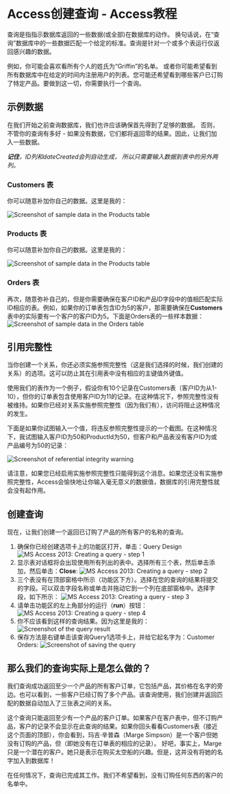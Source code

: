 # Access创建查询 - Access教程

查询是指指示数据库返回的一些数据(或全部)在数据库的动作。 换句话说，在“查询”数据库中的一些数据匹配一个给定的标准。查询是针对一个或多个表运行仅返回感兴趣的数据。

例如，你可能会喜欢看所有个人的姓氏为“Griffin”的名单。 或者你可能希望看到所有数据库中在给定的时间内注册用户的列表。您可能还希望看到哪些客户已订购了特定产品。要做到这一切，你需要执行一个查询。

## 示例数据

在我们开始之前查询数据库，我们也许应该确保首先得到了足够的数据。 否则，不管你的查询有多好 - 如果没有数据，它们都将返回零的结果。因此，让我们加入一些数据。

_**记住**，ID列和dateCreated会列自动生成， 所以只需要输入数据到表中的另外两列。_

### Customers 表

你可以随意补加你自己的数据。这里是我的：

![Screenshot of sample data in the Products table](../img/1609404B2-0.png)

### Products 表

你可以随意补加你自己的数据。这里是我的：

![Screenshot of sample data in the Products table](../img/1609404309-1.png)

### Orders 表

再次，随意弥补自己的，但是你需要确保在客户ID和产品ID字段中的值相匹配实际ID相应的表。例如，如果你的订单表包含ID为5的客户，那需要确保在**Customers**表中的实际要有一个客户的客户ID为5。下面是Orders表的一些样本数据：
![Screenshot of sample data in the Orders table](../img/1609403629-2.png)

## 引用完整性

当你创建一个关系，你还必须实施参照完整性（这是我们选择的时候，我们创建的关系）的选项。这可以防止其在引用表中没有相应的主键值外键值。

使用我们的表作为一个例子，假设你有10个记录在Customers表（客户ID为从1-10），但你的订单表包含使用客户ID为11的记录。在这种情况下，参照完整性没有被维持。如果你已经对关系实施参照完整性（因为我们有），访问将阻止这种情况的发生。

下面是如果你试图输入一个值，将违反参照完整性提示的一个截图。在这种情况下，我试图输入客户ID为50和ProductId为50，但客户和产品表没有客户ID为或产品编号为50的记录：

![Screenshot of referential integrity warning](../img/16094015E-3.png)

请注意，如果您已经启用实施参照完整性只能得到这个消息。如果您还没有实施参照完整性，Access会愉快地让你输入毫无意义的数据值，数据库的引用完整性就会没有起作用。

## 创建查询

现在，让我们创建一个返回已订购了产品的所有客户的名称的查询。

1.  确保你已经创建选项卡上的功能区打开，单击：Query Design ![MS Access 2013: Creating a query - step 1](../img/160940M94-4.png)
2.  显示表对话框将会出现使用所有列出的表中。选择所有三个表，然后单击添加，然后单击：**Close**: ![MS Access 2013: Creating a query - step 2](../img/1609404K7-5.png)
3.  三个表没有在顶部窗格中所示（功能区下方）。选择在您的查询的结果将提交的字段。可以双击字段名称或单击并拖动它到一个列在底部窗格中。选择字段，如下所示： ![MS Access 2013: Creating a query - step 3](../img/1609404035-6.png)
4.  请单击功能区的左上角部分的运行（**run**）按钮： ![MS Access 2013: Creating a query - step 4](../img/16094063Q-7.png)
5.  你不应该看到这样的查询结果。因为这里是我的： ![Screenshot of the query result](../img/1609405240-8.png)
6.  保存方法是右键单击该查询Query1选项卡上，并给它起名字为：Customer Orders: ![Screenshot of saving the query](../img/160940O48-9.png)

## 那么我们的查询实际上是怎么做的？

我们查询成功返回至少一个产品的所有客户订单，它包括产品，其价格在名字的旁边。也可以看到，一些客户已经订购了多个产品。该查询使用，我们创建并返回匹配的数据自动加入了三张表之间的关系。

这个查询只能返回至少有一个产品的客户订单。如果客户在客户表中，但不订购产品，客户的记录不会显示在此查询的结果。如果你回头看看Customers表（接近这个页面的顶部），你会看到，玛吉·辛普森（Marge Simpson）是一个客户但她没有订购的产品，但（即她没有在订单表的相应的记录）。 好吧，事实上，Marge 只是一个潜在的客户。她只是表示在购买太空船的兴趣。但是，这并没有将她的名字加入到数据库！

在任何情况下，查询已完成其工作。我们不希望看到，没有订购任何东西的客户的名单中。

